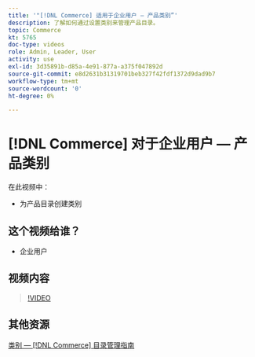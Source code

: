 ```yaml
---
title: '"[!DNL Commerce] 适用于企业用户 — 产品类别”'
description: 了解如何通过设置类别来管理产品目录。
topic: Commerce
kt: 5765
doc-type: videos
role: Admin, Leader, User
activity: use
exl-id: 3d35891b-d85a-4e91-877a-a375f047892d
source-git-commit: e8d2631b31319701beb327f42fdf1372d9dad9b7
workflow-type: tm+mt
source-wordcount: '0'
ht-degree: 0%

---
```


# [!DNL Commerce] 对于企业用户 — 产品类别

在此视频中：

- 为产品目录创建类别

## 这个视频给谁？

- 企业用户

## 视频内容

>[!VIDEO](https://video.tv.adobe.com/v/35950?quality=12&learn=on)

## 其他资源

[类别 —  [!DNL Commerce] 目录管理指南](https://experienceleague.adobe.com/docs/commerce-admin/catalog/categories/categories.html)
